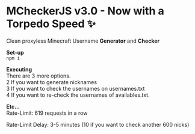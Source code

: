 # MCheckerJS v3.0 - Now with a Torpedo Speed ✨
Clean proxyless Minecraft Username **Generator** and **Checker**
<br>

**Set-up**
<br>
`npm i`
<br>


**Executing**<br>
There are 3 more options.<br>2 If you want to generate nicknames<br>3 If you want to check the usernames on usernames.txt<br>4 If you want to re-check the usernames of availables.txt.
 
 
**Etc...**
<br>
Rate-Limit: 619 requests in a row

Rate-Limit Delay: 3-5 minutes (10 if you want to check another 600 nicks)


